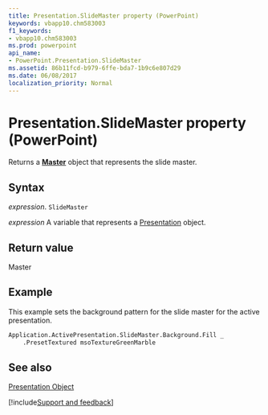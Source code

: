 ```yaml
---
title: Presentation.SlideMaster property (PowerPoint)
keywords: vbapp10.chm583003
f1_keywords:
- vbapp10.chm583003
ms.prod: powerpoint
api_name:
- PowerPoint.Presentation.SlideMaster
ms.assetid: 86b11fcd-b979-6ffe-bda7-1b9c6e807d29
ms.date: 06/08/2017
localization_priority: Normal
---
```



# Presentation.SlideMaster property (PowerPoint)

Returns a  **[Master](PowerPoint.Master.md)** object that represents the slide master.


## Syntax

_expression_. `SlideMaster`

_expression_ A variable that represents a [Presentation](PowerPoint.Presentation.md) object.


## Return value

Master


## Example

This example sets the background pattern for the slide master for the active presentation.


```vb
Application.ActivePresentation.SlideMaster.Background.Fill _
    .PresetTextured msoTextureGreenMarble
```


## See also


[Presentation Object](PowerPoint.Presentation.md)

[!include[Support and feedback](~/includes/feedback-boilerplate.md)]